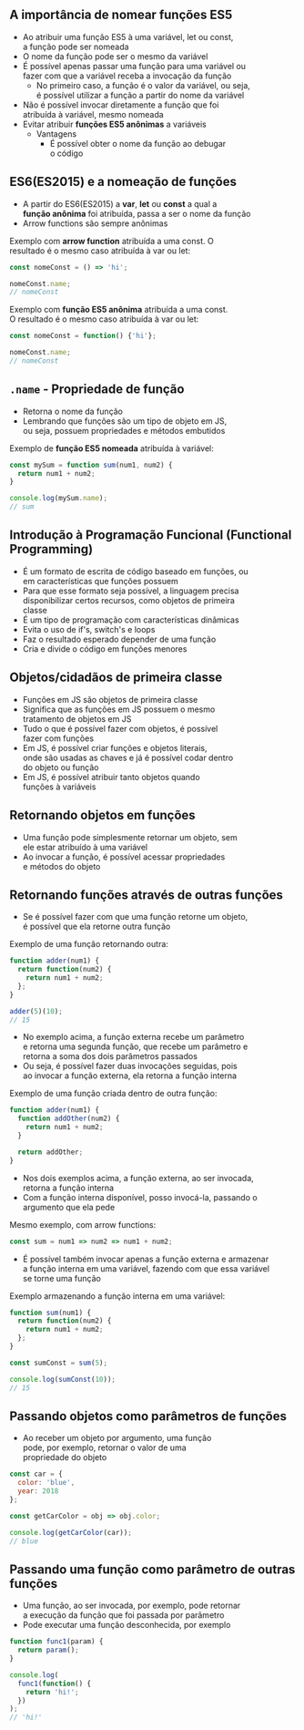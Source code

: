 ## A importância de nomear funções ES5
- Ao atribuir uma função ES5 à uma variável, let ou const,  
a função pode ser nomeada 
- O nome da função pode ser o mesmo da variável 
- É possível apenas passar uma função para uma variável ou  
fazer com que a variável receba a invocação da função 
  - No primeiro caso, a função é o valor da variável, ou seja,  
  é possível utilizar a função a partir do nome da variável 
- Não é possível invocar diretamente a função que foi  
atribuída à variável, mesmo nomeada 
- Evitar atribuir **funções ES5 anônimas** a variáveis 
  - Vantagens 
    - É possível obter o nome da função ao debugar  
    o código 

## ES6(ES2015) e a nomeação de funções 
- A partir do ES6(ES2015) a **var**, **let** ou **const** a qual a  
**função anônima** foi atribuída, passa a ser o nome da função 
- Arrow functions são sempre anônimas 

Exemplo com **arrow function** atribuída a uma const. O  
resultado é o mesmo caso atribuída à var ou let: 

```javascript
const nomeConst = () => 'hi';

nomeConst.name;
// nomeConst
```

Exemplo com **função ES5 anônima** atribuída a uma const.  
O resultado é o mesmo caso atribuída à var ou let: 

```javascript
const nomeConst = function() {'hi'};

nomeConst.name;
// nomeConst
```

## `.name` - Propriedade de função
- Retorna o nome da função 
- Lembrando que funções são um tipo de objeto em JS,  
ou seja, possuem propriedades e métodos embutidos 

Exemplo de **função ES5 nomeada** atribuída à variável: 

```javascript
const mySum = function sum(num1, num2) {
  return num1 + num2;
}

console.log(mySum.name);
// sum
```

## Introdução à Programação Funcional (Functional Programming)
- É um formato de escrita de código baseado em funções, ou  
em características que funções possuem 
- Para que esse formato seja possível, a linguagem precisa  
disponibilizar certos recursos, como objetos de primeira  
classe 
- É um tipo de programação com características dinâmicas 
- Evita o uso de if's, switch's e loops 
- Faz o resultado esperado depender de uma função 
- Cria e divide o código em funções menores 

## Objetos/cidadãos de primeira classe 
- Funções em JS são objetos de primeira classe  
- Significa que as funções em JS possuem o mesmo  
tratamento de objetos em JS 
- Tudo o que é possível fazer com objetos, é possível  
fazer com funções 
- Em JS, é possível criar funções e objetos literais,  
onde são usadas as chaves e já é possível codar dentro  
do objeto ou função 
- Em JS, é possível atribuir tanto objetos quando  
funções à variáveis 

## Retornando objetos em funções 
- Uma função pode simplesmente retornar um objeto, sem  
ele estar atribuído à uma variável 
- Ao invocar a função, é possível acessar propriedades  
e métodos do objeto 

## Retornando funções através de outras funções 
- Se é possível fazer com que uma função retorne um objeto,  
é possível que ela retorne outra função 

Exemplo de uma função retornando outra: 

```javascript
function adder(num1) {
  return function(num2) {
    return num1 + num2;
  };
}

adder(5)(10);
// 15
```

- No exemplo acima, a função externa recebe um parâmetro  
e retorna uma segunda função, que recebe um parâmetro e  
retorna a soma dos dois parâmetros passados 
- Ou seja, é possível fazer duas invocações seguidas, pois  
ao invocar a função externa, ela retorna a função interna 

Exemplo de uma função criada dentro de outra função: 

```javascript
function adder(num1) {
  function addOther(num2) {
    return num1 + num2;
  }

  return addOther;
}
```

- Nos dois exemplos acima, a função externa, ao ser invocada,  
retorna a função interna 
- Com a função interna disponível, posso invocá-la, passando o  
argumento que ela pede 

Mesmo exemplo, com arrow functions: 

```javascript
const sum = num1 => num2 => num1 + num2;
```

- É possível também invocar apenas a função externa e armazenar  
a função interna em uma variável, fazendo com que essa variável  
se torne uma função 

Exemplo armazenando a função interna em uma variável: 

```javascript
function sum(num1) {
  return function(num2) {
    return num1 + num2;
  };
}

const sumConst = sum(5);

console.log(sumConst(10));
// 15
```

## Passando objetos como parâmetros de funções 
- Ao receber um objeto por argumento, uma função  
pode, por exemplo, retornar o valor de uma  
propriedade do objeto 

```javascript
const car = {
  color: 'blue',
  year: 2018
};

const getCarColor = obj => obj.color;

console.log(getCarColor(car));
// blue
```

## Passando uma função como parâmetro de outras funções 
- Uma função, ao ser invocada, por exemplo, pode retornar  
a execução da função que foi passada por parâmetro 
- Pode executar uma função desconhecida, por exemplo 

```javascript
function func1(param) {
  return param();
}

console.log(
  func1(function() {
    return 'hi!';
  })
);
// 'hi!'
```